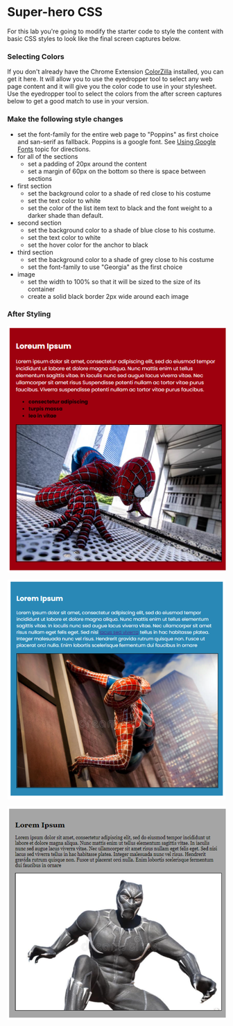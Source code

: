 # Super-hero CSS

For this lab you're going to modify the starter code to style the content with basic CSS styles to look like the final screen captures below.

### Selecting Colors

If you don't already have the Chrome Extension [ColorZilla](https://chrome.google.com/webstore/detail/colorzilla/bhlhnicpbhignbdhedgjhgdocnmhomnp?hl=en) installed, you can get it here. It will allow you to use the eyedropper tool to select any web page content and it will give you the color code to use in your stylesheet. Use the eyedropper tool to select the colors from the after screen captures below to get a good match to use in your version.

### Make the following style changes

* set the font-family for the entire web page to "Poppins" as first choice and san-serif as fallback. Poppins is a google font. See [Using Google Fonts](https://chnn-anne.gitbook.io/html-css/appendix/google-fonts) topic for directions.
* for all of the sections
  * set a padding of 20px around the content
  * set a margin of 60px on the bottom so there is space between sections
* first section
  * set the background color to a shade of red close to his costume 
  * set the text color to white
  * set the color of the list item text to black and the font weight to a darker shade than default.
* second section
  * set the background color to a shade of blue close to his costume.
  * set the text color to white
  * set the hover color for the anchor to black
* third section
  * set the background color to a shade of grey close to his costume
  * set the font-family to use "Georgia" as the first choice
* image
  * set the width to 100% so that it will be sized to the size of its container
  * create a solid black border 2px wide around each image

### After Styling

![](https://raw.githubusercontent.com/hoc-labs/images/main/super-hero-css-1.png)

![](https://raw.githubusercontent.com/hoc-labs/images/main/super-hero-css-2.png)

![](https://raw.githubusercontent.com/hoc-labs/images/main/super-hero-css-3.png)


